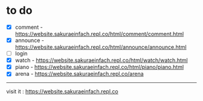 # to do
- [X] comment - https://website.sakuraeinfach.repl.co/html/comment/comment.html
- [X] announce - https://website.sakuraeinfach.repl.co/html/announce/announce.html
- [ ] login
- [X] watch - https://website.sakuraeinfach.repl.co/html/watch/watch.html
- [X] piano - https://website.sakuraeinfach.repl.co/html/piano/piano.html
- [X] arena - https://website.sakuraeinfach.repl.co/arena

---

visit it : https://website.sakuraeinfach.repl.co
